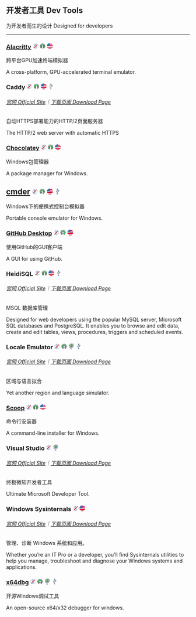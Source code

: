 ## 开发者工具   Dev Tools

为开发者而生的设计   Designed for developers

---

### [Alacritty](https://github.com/jwilm/alacritty) ![](/assets/图片2.png) ![](/assets/open-source-icon.png) ![](/assets/united-states.png)

跨平台GPU加速终端模拟器

A cross-platform, GPU-accelerated terminal emulator.

### Caddy ![](/assets/图片2.png) ![](/assets/open-source-icon.png) ![](/assets/united-states.png) ![](/assets/usb.png)

###### [官网 Official Site](https://caddyserver.com/)｜[下载页面 Download Page](https://caddyserver.com/download)

自动HTTPS部署能力的HTTP/2页面服务器

The HTTP/2 web server with automatic HTTPS

### [Chocolatey](https://chocolatey.org/) ![](/assets/图片2.png) ![](/assets/open-source-icon.png) ![](/assets/united-states.png)

Windows包管理器

A package manager for Windows.

## [cmder](http://cmder.net/) ![](/assets/图片2.png) ![](/assets/open-source-icon.png) ![](/assets/united-states.png) ![](/assets/usb.png)

Windows下的便携式控制台模拟器

Portable console emulator for Windows.

### [GitHub Desktop](https://windows.github.com/) ![](/assets/图片2.png) ![](/assets/open-source-icon.png) ![](/assets/united-states.png)

使用GitHub的GUI客户端

A GUI for using GitHub.

### HeidiSQL ![](/assets/图片2.png) ![](/assets/open-source-icon.png) ![](/assets/united-states.png) ![](/assets/usb.png)

###### [官网 Official Site](https://www.heidisql.com/)｜[下载页面 Download Page](https://www.heidisql.com/download.php)

MSQL 数据库管理

Designed for web developers using the popular MySQL server, Microsoft SQL databases and PostgreSQL. It enables you to browse and edit data, create and edit tables, views, procedures, triggers and scheduled events.

### Locale Emulator ![](/assets/图片2.png) ![](/assets/open-source-icon.png) ![](/assets/earth-globe.png) ![](/assets/usb.png)

###### [官网 Official Site](http://pooi.moe/Locale-Emulator/)｜[下载页面 Download Page](https://github.com/xupefei/Locale-Emulator/releases)

区域与语言拟合

Yet another region and language simulator.

### [Scoop](https://github.com/lukesampson/scoop) ![](/assets/图片2.png) ![](/assets/open-source-icon.png) ![](/assets/united-states.png)

命令行安装器

A command-line installer for Windows.

### Visual Studio ![](/assets/图片2.png) ![](/assets/earth-globe.png)

###### [官网 Official Site](https://www.visualstudio.com/)｜[下载页面 Download Page](https://www.visualstudio.com/downloads/)

终极微软开发者工具

Ultimate Microsoft Developer Tool.

### Windows Sysinternals ![](/assets/图片2.png) ![](/assets/united-states.png)

###### [官网 Official Site](https://technet.microsoft.com/en-us/sysinternals/)｜[下载页面 Download Page](https://technet.microsoft.com/en-us/bb545027)

管理、诊断 Windows 系统和应用。

Whether you’re an IT Pro or a developer, you’ll find Sysinternals utilities to help you manage, troubleshoot and diagnose your Windows systems and applications.

### [x64dbg](http://x64dbg.com) ![](/assets/图片2.png) ![](/assets/open-source-icon.png) ![](/assets/earth-globe.png) ![](/assets/usb.png)

开源Windows调试工具

An open-source x64/x32 debugger for windows.

